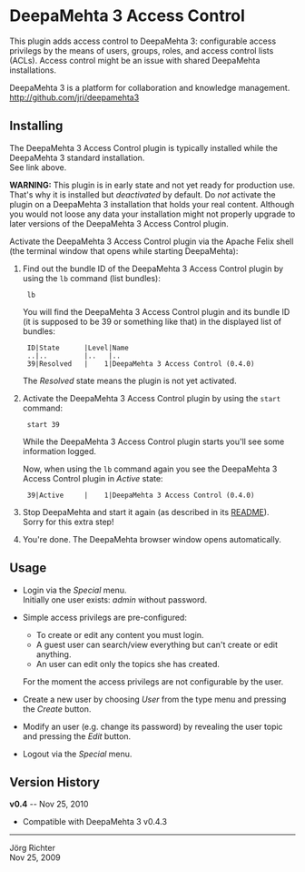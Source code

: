 
DeepaMehta 3 Access Control
===========================

This plugin adds access control to DeepaMehta 3: configurable access privilegs by the means of users, groups, roles, and access control lists (ACLs). Access control might be an issue with shared DeepaMehta installations.

DeepaMehta 3 is a platform for collaboration and knowledge management.  
<http://github.com/jri/deepamehta3>


Installing
----------

The DeepaMehta 3 Access Control plugin is typically installed while the DeepaMehta 3 standard installation.  
See link above.

**WARNING:** This plugin is in early state and not yet ready for production use. That's why it is installed but *deactivated* by default. Do *not* activate the plugin on a DeepaMehta 3 installation that holds your real content. Although you would not loose any data your installation might not properly upgrade to later versions of the DeepaMehta 3 Access Control plugin.

Activate the DeepaMehta 3 Access Control plugin via the Apache Felix shell (the terminal window that opens while starting DeepaMehta):

1. Find out the bundle ID of the DeepaMehta 3 Access Control plugin by using the `lb` command (list bundles):

        lb

   You will find the DeepaMehta 3 Access Control plugin and its bundle ID (it is supposed to be 39 or something like that) in the displayed list of bundles:

        ID|State      |Level|Name
        ..|..         |..   |..
        39|Resolved   |    1|DeepaMehta 3 Access Control (0.4.0)

   The *Resolved* state means the plugin is not yet activated.

2. Activate the DeepaMehta 3 Access Control plugin by using the `start` command:

        start 39

   While the DeepaMehta 3 Access Control plugin starts you'll see some information logged.

   Now, when using the `lb` command again you see the DeepaMehta 3 Access Control plugin in *Active* state:

        39|Active     |    1|DeepaMehta 3 Access Control (0.4.0)

3. Stop DeepaMehta and start it again (as described in its [README](http://github.com/jri/deepamehta3)).  
   Sorry for this extra step!

4. You're done. The DeepaMehta browser window opens automatically.


Usage
-----

* Login via the *Special* menu.  
  Initially one user exists: *admin* without password.

* Simple access privilegs are pre-configured:
  * To create or edit any content you must login.
  * A guest user can search/view everything but can't create or edit anything.
  * An user can edit only the topics she has created.

  For the moment the access privilegs are not configurable by the user.

* Create a new user by choosing *User* from the type menu and pressing the *Create* button.  

* Modify an user (e.g. change its password) by revealing the user topic and pressing the *Edit* button.

* Logout via the *Special* menu.


Version History
---------------

**v0.4** -- Nov 25, 2010

* Compatible with DeepaMehta 3 v0.4.3


------------
Jörg Richter  
Nov 25, 2009
